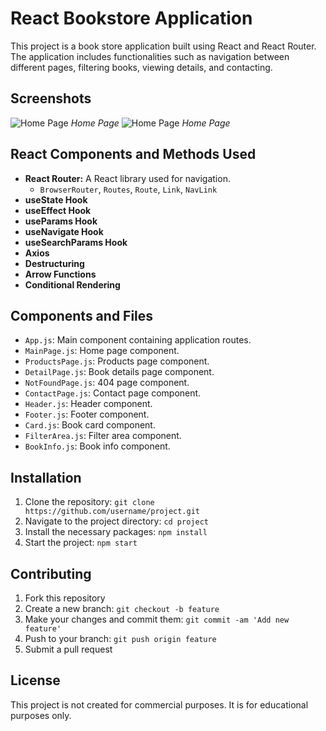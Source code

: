 # React Bookstore Application

This project is a book store application built using React and React Router. The application includes functionalities such as navigation between different pages, filtering books, viewing details, and contacting.

## Screenshots

![Home Page](/public/screensgif/bookstore1.gif)
_Home Page_
![Home Page](/public/screensgif/bookstore2.gif)
_Home Page_

## React Components and Methods Used

- **React Router:** A React library used for navigation.
  - `BrowserRouter`, `Routes`, `Route`, `Link`, `NavLink`
- **useState Hook**
- **useEffect Hook**
- **useParams Hook**
- **useNavigate Hook**
- **useSearchParams Hook**
- **Axios**
- **Destructuring**
- **Arrow Functions**
- **Conditional Rendering**

## Components and Files

- `App.js`: Main component containing application routes.
- `MainPage.js`: Home page component.
- `ProductsPage.js`: Products page component.
- `DetailPage.js`: Book details page component.
- `NotFoundPage.js`: 404 page component.
- `ContactPage.js`: Contact page component.
- `Header.js`: Header component.
- `Footer.js`: Footer component.
- `Card.js`: Book card component.
- `FilterArea.js`: Filter area component.
- `BookInfo.js`: Book info component.

## Installation

1. Clone the repository: `git clone https://github.com/username/project.git`
2. Navigate to the project directory: `cd project`
3. Install the necessary packages: `npm install`
4. Start the project: `npm start`

## Contributing

1. Fork this repository
2. Create a new branch: `git checkout -b feature`
3. Make your changes and commit them: `git commit -am 'Add new feature'`
4. Push to your branch: `git push origin feature`
5. Submit a pull request

## License

This project is not created for commercial purposes. It is for educational purposes only.
